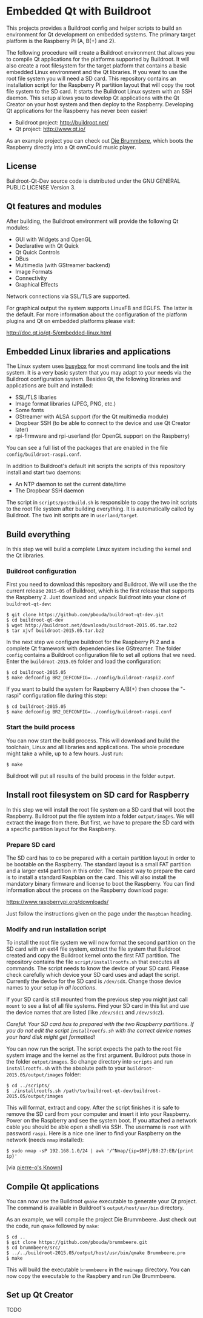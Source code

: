 # Embedded Qt with Buildroot

This projects provides a Buildroot config and helper scripts to build an
environment for Qt development on embedded systems. The primary target platform
is the Raspberry Pi (A, B(+) and 2).

The following procedure will create a Buildroot environment that allows you to
compile Qt applications for the platforms supported by Buildroot. It will also
create a root filesystem for the target platform that contains a basic embedded
Linux environment and the Qt libraries. If you want to use the root file system
you will need a SD card. This repository contains an installation script for
the Raspberry Pi partition layout that will copy the root file system to the SD
card. It starts the Buildroot Linux system with an SSH daemon. This setup
allows you to develop Qt applications with the Qt Creator on your host system
and then deploy to the Raspberry. Developing Qt applications for the Raspberry
has never been easier!

* Buildroot project: http://buildroot.net/
* Qt project: http://www.qt.io/

As an example project you can check out
[Die Brummbere](http://brummbeere.readthedocs.org/en/latest/), which boots the
Raspberry directly into a Qt ownCould music player.


## License

Buildroot-Qt-Dev source code is distributed under the GNU GENERAL PUBLIC LICENSE
Version 3.


## Qt features and modules

After building, the Buildroot environment will provide the following Qt modules:

* GUI with Widgets and OpenGL
* Declarative with Qt Quick
* Qt Quick Controls
* DBus
* Multimedia (with GStreamer backend)
* Image Formats
* Connectivity
* Graphical Effects

Network connections via SSL/TLS are supported.

For graphical output the system supports LinuxFB and EGLFS. The latter is the
default. For more information about the configuration of the platform plugins
and Qt on embedded platforms please visit:

http://doc.qt.io/qt-5/embedded-linux.html


## Embedded Linux libraries and applications

The Linux system uses [busybox](http://www.busybox.net/) for most command line
tools and the init system. It is a very basic system that you may adapt to your
needs via the Buildroot configuration system. Besides Qt, the following
libraries and applications are built and installed:

* SSL/TLS libaries
* Image format libraries (JPEG, PNG, etc.)
* Some fonts
* GStreamer with ALSA support (for the Qt multimedia module)
* Dropbear SSH (to be able to connect to the device and use Qt Creator later)
* rpi-firmware and rpi-userland (for OpenGL support on the Raspberry)

You can see a full list of the packages that are enabled in the file
`config/buildroot-raspi.conf`.

In addition to Buildroot's default init scripts the scripts of this repository
install and start two daemons:

* An NTP daemon to set the current date/time
* The Dropbear SSH daemon

The script in `scripts/postbuild.sh` is responsible to copy the two init scripts
to the root file system after building everything. It is automatically called
by Buildroot. The two init scripts are in `userland/target`.


## Build everything

In this step we will build a complete Linux system including the kernel and the
Qt libraries.


### Buildroot configuration

First you need to download this repository and Buildroot. We will use the
the current release `2015-05` of Buildroot, which is the first release that
supports the Raspberry 2. Just download and unpack Buildroot into your clone of
`buildroot-qt-dev`:

    $ git clone https://github.com/pbouda/buildroot-qt-dev.git
    $ cd buildroot-qt-dev
    $ wget http://buildroot.net/downloads/buildroot-2015.05.tar.bz2
    $ tar xjvf buildroot-2015.05.tar.bz2


In the next step we configure buildroot for the Raspberry Pi 2 and a complete
Qt framework with dependencies like GStreamer. The folder `config` contains a
Buildroot configuration file to set all options that we need. Enter the
`buildroot-2015.05` folder and load the configuration:

    $ cd buildroot-2015.05
    $ make defconfig BR2_DEFCONFIG=../config/buildroot-raspi2.conf

If you want to build the system for Raspberry A/B(+) then choose the "-raspi"
configuration file during this step:

    $ cd buildroot-2015.05
    $ make defconfig BR2_DEFCONFIG=../config/buildroot-raspi.conf


### Start the build process

You can now start the build process. This will download and build the toolchain,
Linux and all libraries and applications. The whole procedure might take a
while, up to a few hours. Just run:

    $ make

Buildroot will put all results of the build process in the folder `output`.


## Install root filesystem on SD card for Raspberry

In this step we will install the root file system on a SD card that will boot
the Raspberry. Buildroot put the file system into a folder `output/images`. We
will extract the image from there. But first, we have to prepare the SD card
with a specific partition layout for the Raspberry.


### Prepare SD card

The SD card has to co be prepared with a certain partition layout in order to
be bootable on the Raspberry. The standard layout is a small FAT partition and
a larger ext4 partition in this order. The easiest way to prepare the card is
to install a standard Raspbian on the card. This will also install the
mandatory binary firmware and license to boot the Raspberry. You can find
information about the process on the Raspberry download page:

https://www.raspberrypi.org/downloads/

Just follow the instructions given on the page under the `Raspbian` heading.


### Modify and run installation script

To install the root file system we will now format the second partition on the
SD card with an ext4 file system, extract the file system that Buildroot created
and copy the Buildroot kernel onto the first FAT partition. The repository
contains the file `script/installrootfs.sh` that executes all commands. The
script needs to know the device of your SD card. Please check carefully which
device your SD card uses and adapt the script. Currently the device for the SD
card is `/dev/sdX`. Change those device names to your setup *in all locations*.

If your SD card is still mounted from the previous step you might just call
`mount` to see a list of all file systems. Find your SD card in this list and
use the device names that are listed (like `/dev/sdc1` and `/dev/sdc2`).

*Careful: Your SD card has to prepared with the two Raspberry partitions. If
you do not edit the script `installrootfs.sh` with the correct device names
your hard disk might get formatted!*

You can now run the script. The script expects the path to the root file system
image and the kernel as the first argument. Buildroot puts those in the folder
`output/images`. So change directory into `scripts` and run `installrootfs.sh`
with the absolute path to your `buildroot-2015.05/output/images` folder:

    $ cd ../scripts/
    $ ./installrootfs.sh /path/to/buildroot-qt-dev/buildroot-2015.05/output/images

This will format, extract and copy. After the script finishes it is safe to
remove the SD card from your computer and insert it into your Raspberry. Power
on the Raspberry and see the system boot. If you attached a network cable
you should be able open a shell via SSH. The username is `root` with password
`raspi`. Here is a nice one liner to find your Raspberry on the network (needs
`nmap` installed):

    $ sudo nmap -sP 192.168.1.0/24 | awk '/^Nmap/{ip=$NF}/B8:27:EB/{print ip}'

[via [pierre-o's Known](https://microblog.pierre-o.fr/2015/one-liner-to-find-raspberrypi-on-your-local-network)]


## Compile Qt applications

You can now use the Buildroot `qmake` executable to generate your Qt project.
The command is available in Buildroot's `output/host/usr/bin` directory.

As an example, we will compile the project Die Brummbeere. Just check out the
code, run `qmake` followed by `make`:

    $ cd ..
    $ git clone https://github.com/pbouda/brummbeere.git
    $ cd brummbeere/src/
    $ ../../buildroot-2015.05/output/host/usr/bin/qmake Brummbeere.pro
    $ make

This will build the executable `brummbeere` in the `mainapp` directory. You can
now copy the executable to the Raspbery and run Die Brummbeere.


## Set up Qt Creator

TODO
